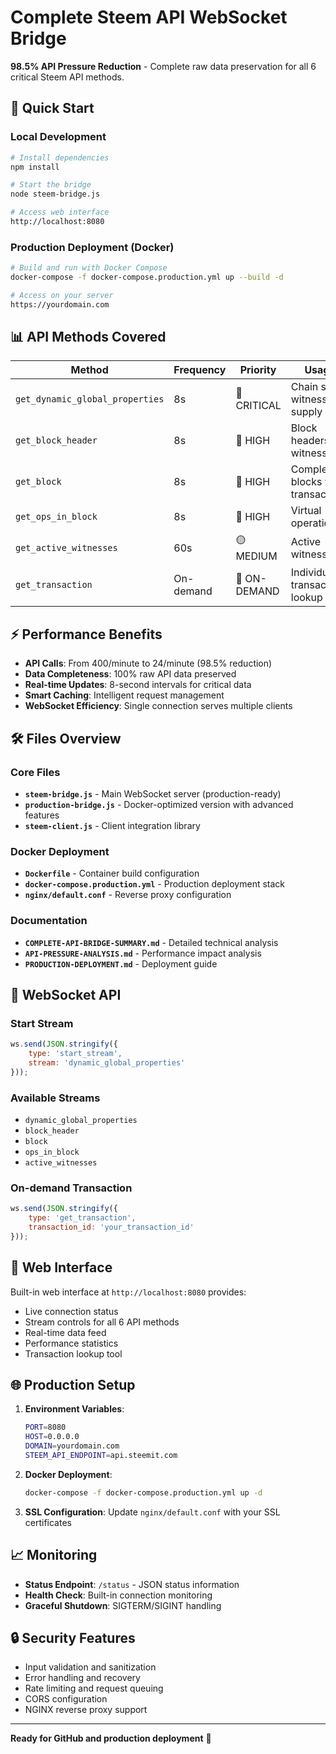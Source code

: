 # Complete Steem API WebSocket Bridge

**98.5% API Pressure Reduction** - Complete raw data preservation for all 6 critical Steem API methods.

## 🚀 Quick Start

### Local Development
```bash
# Install dependencies
npm install

# Start the bridge
node steem-bridge.js

# Access web interface
http://localhost:8080
```

### Production Deployment (Docker)
```bash
# Build and run with Docker Compose
docker-compose -f docker-compose.production.yml up --build -d

# Access on your server
https://yourdomain.com
```

## 📊 API Methods Covered

| Method | Frequency | Priority | Usage |
|--------|-----------|----------|--------|
| `get_dynamic_global_properties` | 8s | 🔴 CRITICAL | Chain state, witnesses, supply |
| `get_block_header` | 8s | 🔴 HIGH | Block headers, witness info |
| `get_block` | 8s | 🔴 HIGH | Complete blocks with transactions |
| `get_ops_in_block` | 8s | 🔴 HIGH | Virtual operations |
| `get_active_witnesses` | 60s | 🟡 MEDIUM | Active witness list |
| `get_transaction` | On-demand | 🔵 ON-DEMAND | Individual transaction lookup |

## ⚡ Performance Benefits

- **API Calls**: From 400/minute to 24/minute (98.5% reduction)
- **Data Completeness**: 100% raw API data preserved
- **Real-time Updates**: 8-second intervals for critical data
- **Smart Caching**: Intelligent request management
- **WebSocket Efficiency**: Single connection serves multiple clients

## 🛠 Files Overview

### Core Files
- **`steem-bridge.js`** - Main WebSocket server (production-ready)
- **`production-bridge.js`** - Docker-optimized version with advanced features
- **`steem-client.js`** - Client integration library

### Docker Deployment
- **`Dockerfile`** - Container build configuration
- **`docker-compose.production.yml`** - Production deployment stack
- **`nginx/default.conf`** - Reverse proxy configuration

### Documentation
- **`COMPLETE-API-BRIDGE-SUMMARY.md`** - Detailed technical analysis
- **`API-PRESSURE-ANALYSIS.md`** - Performance impact analysis
- **`PRODUCTION-DEPLOYMENT.md`** - Deployment guide

## 🔧 WebSocket API

### Start Stream
```javascript
ws.send(JSON.stringify({
    type: 'start_stream',
    stream: 'dynamic_global_properties'
}));
```

### Available Streams
- `dynamic_global_properties`
- `block_header`
- `block`
- `ops_in_block`
- `active_witnesses`

### On-demand Transaction
```javascript
ws.send(JSON.stringify({
    type: 'get_transaction',
    transaction_id: 'your_transaction_id'
}));
```

## 📱 Web Interface

Built-in web interface at `http://localhost:8080` provides:
- Live connection status
- Stream controls for all 6 API methods
- Real-time data feed
- Performance statistics
- Transaction lookup tool

## 🌐 Production Setup

1. **Environment Variables**:
   ```bash
   PORT=8080
   HOST=0.0.0.0
   DOMAIN=yourdomain.com
   STEEM_API_ENDPOINT=api.steemit.com
   ```

2. **Docker Deployment**:
   ```bash
   docker-compose -f docker-compose.production.yml up -d
   ```

3. **SSL Configuration**: 
   Update `nginx/default.conf` with your SSL certificates

## 📈 Monitoring

- **Status Endpoint**: `/status` - JSON status information
- **Health Check**: Built-in connection monitoring
- **Graceful Shutdown**: SIGTERM/SIGINT handling

## 🔒 Security Features

- Input validation and sanitization
- Error handling and recovery
- Rate limiting and request queuing
- CORS configuration
- NGINX reverse proxy support

---

**Ready for GitHub and production deployment** 🚀